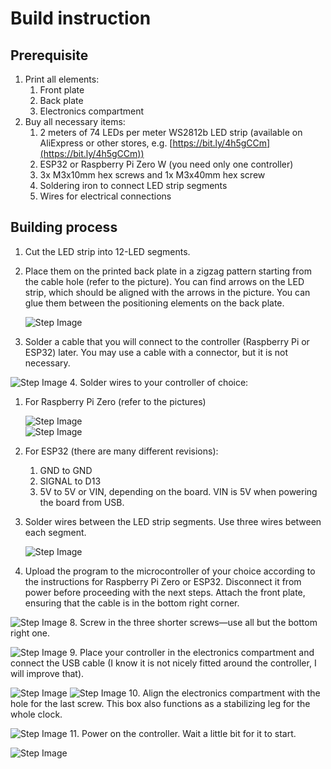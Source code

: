 # Build instruction

## Prerequisite

1. Print all elements:
   1. Front plate
   2. Back plate
   3. Electronics compartment
2. Buy all necessary items:
   1. 2 meters of 74 LEDs per meter WS2812b LED strip (available on AliExpress or other stores, e.g. [https://bit.ly/4h5gCCm](https://bit.ly/4h5gCCm))
   2. ESP32 or Raspberry Pi Zero W (you need only one controller)
   3. 3x M3x10mm hex screws and 1x M3x40mm hex screw
   4. Soldering iron to connect LED strip segments
   5. Wires for electrical connections

## Building process

1. Cut the LED strip into 12-LED segments.
2. Place them on the printed back plate in a zigzag pattern starting from the cable hole (refer to the picture).
   You can find arrows on the LED strip, which should be aligned with the arrows in the picture. You can glue them between the positioning elements on the back plate.

   ![Step Image](assets/led_directions.jpeg)
3. Solder a cable that you will connect to the controller (Raspberry Pi or ESP32) later. You may use a cable with a connector, but it is not necessary.

![Step Image](assets/led_wiring1.png)
4. Solder wires to your controller of choice:
   1. For Raspberry Pi Zero (refer to the pictures)
   
      ![Step Image](assets/rpi_wiring_diagram.jpeg)   
      ![Step Image](assets/rpi_wiring.jpg)
   2. For ESP32 (there are many different revisions):
      1. GND to GND
      2. SIGNAL to D13
      3. 5V to 5V or VIN, depending on the board. VIN is 5V when powering the board from USB.
5. Solder wires between the LED strip segments. Use three wires between each segment.

      ![Step Image](assets/wires_soldered.jpeg)
6. Upload the program to the microcontroller of your choice according to the instructions for Raspberry Pi Zero or ESP32. Disconnect it from power before proceeding with the next steps. Attach the front plate, ensuring that the cable is in the bottom right corner.
   
![Step Image](assets/cable_position.jpeg)
8. Screw in the three shorter screws—use all but the bottom right one.

![Step Image](assets/3%20screws%20position.jpeg)
9. Place your controller in the electronics compartment and connect the USB cable (I know it is not nicely fitted around the controller, I will improve that).

![Step Image](assets/cable_and_raspberry_pi.jpeg)
![Step Image](assets/controller_in_electronic_box.jpeg)
10. Align the electronics compartment with the hole for the last screw. This box also functions as a stabilizing leg for the whole clock.

![Step Image](assets/electronic_box_position.jpeg)
11. Power on the controller. Wait a little bit for it to start.

![Step Image](assets/finished.jpeg)
